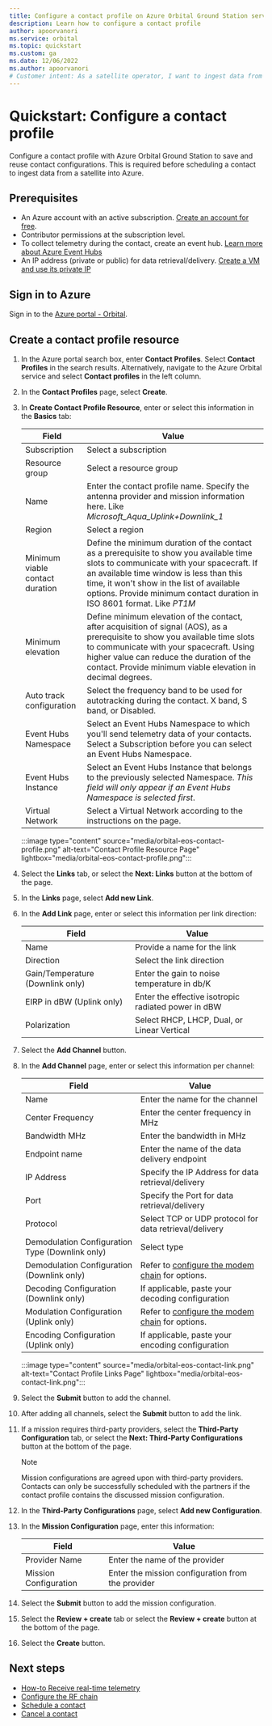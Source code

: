 ```yaml
---
title: Configure a contact profile on Azure Orbital Ground Station service 
description: Learn how to configure a contact profile
author: apoorvanori
ms.service: orbital
ms.topic: quickstart
ms.custom: ga
ms.date: 12/06/2022
ms.author: apoorvanori
# Customer intent: As a satellite operator, I want to ingest data from my satellite into Azure.
---
```


# Quickstart: Configure a contact profile

Configure a contact profile with Azure Orbital Ground Station to save and reuse contact configurations. This is required before scheduling a contact to ingest data from a satellite into Azure.

## Prerequisites

- An Azure account with an active subscription. [Create an account for free](https://azure.microsoft.com/free/?WT.mc_id=A261C142F).
- Contributor permissions at the subscription level.
- To collect telemetry during the contact, create an event hub. [Learn more about Azure Event Hubs](../event-hubs/event-hubs-about.md)
- An IP address (private or public) for data retrieval/delivery. [Create a VM and use its private IP](../virtual-machines/windows/quick-create-portal.md)

## Sign in to Azure

Sign in to the [Azure portal - Orbital](https://aka.ms/orbital/portal).

## Create a contact profile resource

1. In the Azure portal search box, enter **Contact Profiles**. Select **Contact Profiles** in the search results. Alternatively, navigate to the Azure Orbital service and select **Contact profiles** in the left column.
2. In the **Contact Profiles** page, select **Create**.
3. In **Create Contact Profile Resource**, enter or select this information in the **Basics** tab:

   | **Field** | **Value** |
   | --- | --- |
   | Subscription | Select a subscription |
   | Resource group | Select a resource group |
   | Name | Enter the contact profile name. Specify the antenna provider and mission information here. Like *Microsoft_Aqua_Uplink+Downlink_1* |
   | Region | Select a region |
   | Minimum viable contact duration | Define the minimum duration of the contact as a prerequisite to show you available time slots to communicate with your spacecraft. If an available time window is less than this time, it won't show in the list of available options. Provide minimum contact duration in ISO 8601 format. Like *PT1M* |
   | Minimum elevation | Define minimum elevation of the contact, after acquisition of signal (AOS), as a prerequisite to show you available time slots to communicate with your spacecraft. Using higher value can reduce the duration of the contact. Provide minimum viable elevation in decimal degrees. |
   | Auto track configuration | Select the frequency band to be used for autotracking during the contact. X band, S band, or Disabled. |
   | Event Hubs Namespace | Select an Event Hubs Namespace to which you'll send telemetry data of your contacts. Select a Subscription before you can select an Event Hubs Namespace. |
   | Event Hubs Instance | Select an Event Hubs Instance that belongs to the previously selected Namespace. *This field will only appear if an Event Hubs Namespace is selected first*. |
   | Virtual Network | Select a Virtual Network according to the instructions on the page. |

   :::image type="content" source="media/orbital-eos-contact-profile.png" alt-text="Contact Profile Resource Page" lightbox="media/orbital-eos-contact-profile.png":::

4. Select the **Links** tab, or select the **Next: Links** button at the bottom of the page.
5. In the **Links** page, select **Add new Link**.
6. In the **Add Link** page, enter or select this information per link direction:

   | **Field** | **Value** |
   | --- | --- |
   | Name | Provide a name for the link |
   | Direction | Select the link direction |
   | Gain/Temperature (Downlink only) | Enter the gain to noise temperature in db/K |
   | EIRP in dBW (Uplink only) | Enter the effective isotropic radiated power in dBW |
   | Polarization | Select RHCP, LHCP, Dual, or Linear Vertical |

7. Select the **Add Channel** button.  
8. In the **Add Channel** page, enter or select this information per channel:

   | **Field** | **Value** |
   | --- | --- |
   | Name | Enter the name for the channel |
   | Center Frequency | Enter the center frequency in MHz |
   | Bandwidth MHz | Enter the bandwidth in MHz |
   | Endpoint name | Enter the name of the data delivery endpoint |
   | IP Address | Specify the IP Address for data retrieval/delivery |
   | Port | Specify the Port for data retrieval/delivery |
   | Protocol | Select TCP or UDP protocol for data retrieval/delivery |
   | Demodulation Configuration Type (Downlink only) | Select type |
   | Demodulation Configuration (Downlink only) | Refer to [configure the modem chain](modem-chain.md) for options. |
   | Decoding Configuration (Downlink only)| If applicable, paste your decoding configuration |
   | Modulation Configuration (Uplink only) | Refer to [configure the modem chain](modem-chain.md) for options. |
   | Encoding Configuration (Uplink only)| If applicable, paste your encoding configuration |

   :::image type="content" source="media/orbital-eos-contact-link.png" alt-text="Contact Profile Links Page" lightbox="media/orbital-eos-contact-link.png":::

7. Select the **Submit** button to add the channel.
8. After adding all channels, select the **Submit** button to add the link.  

9. If a mission requires third-party providers, select the **Third-Party Configuration** tab, or select the **Next: Third-Party Configurations** button at the bottom of the page.

   > [!NOTE] 
   > Mission configurations are agreed upon with third-party providers. Contacts can only be successfully scheduled with the partners if the contact profile contains the discussed mission configuration.

10. In the **Third-Party Configurations** page, select **Add new Configuration**.
11. In the **Mission Configuration** page, enter this information:
   
    | **Field** | **Value** |
    | --- | --- |
    | Provider Name | Enter the name of the provider |
    | Mission Configuration | Enter the mission configuration from the provider |

13. Select the **Submit** button to add the mission configuration.
14. Select the **Review + create** tab or select the **Review + create** button at the bottom of the page.
15. Select the **Create** button.

## Next steps

- [How-to Receive real-time telemetry](receive-real-time-telemetry.md)
- [Configure the RF chain](modem-chain.md)
- [Schedule a contact](schedule-contact.md)
- [Cancel a contact](delete-contact.md)
